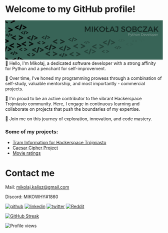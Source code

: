 # Welcome to my GitHub profile!
![](https://github.com/mikowhyHUB/mikowhyHUB/blob/main/ms_banner.png?raw=true)
👋 Hello, I'm Mikołaj, a dedicated software developer with a strong affinity for Python and a penchant for self-improvement.

🧠 Over time, I've honed my programming prowess through a combination of self-study, valuable mentorship, and most importantly - commercial projects. 

🚀 I'm proud to be an active contributor to the vibrant Hackerspace Trojmiasto community. Here, I engage in continuous learning and collaborate on projects that push the boundaries of my expertise.

🌟 Join me on this journey of exploration, innovation, and code mastery.

### Some of my projects:
- [Tram Information for Hackerspace Trójmiasto](https://github.com/mikowhyHUB/hs3-traminformation)
- [Caesar Cipher Project](https://github.com/mikowhyHUB/caesar-cipher)
- [Movie ratings](https://github.com/mikowhyHUB/movie-ratings)



# Contact me
Mail: mikolaj.kalisz@gmail.com 

Discord: MIKOWHY#1860

[<img src='https://cdn.jsdelivr.net/npm/simple-icons@3.0.1/icons/github.svg' alt='github' height='40'>](https://github.com/mikowhyHUB)  [<img src='https://cdn.jsdelivr.net/npm/simple-icons@3.0.1/icons/linkedin.svg' alt='linkedin' height='40'>](https://www.linkedin.com/in/mikobczak/) [<img src='https://cdn.jsdelivr.net/npm/simple-icons@3.0.1/icons/twitter.svg' alt='twitter' height='40'>](https://twitter.com/_mikowhy)  [<img src='https://cdn.jsdelivr.net/npm/simple-icons@3.0.1/icons/reddit.svg' alt='Reddit' height='40'>](https://www.reddit.com/user/_mikowhy)  

[![GitHub Streak](https://github-readme-streak-stats.herokuapp.com?user=mikowhyHUB&theme=blueberry&date_format=M%20j%5B%2C%20Y%5D)](https://git.io/streak-stats)


![Profile views](https://gpvc.arturio.dev/mikowhyHUB)


